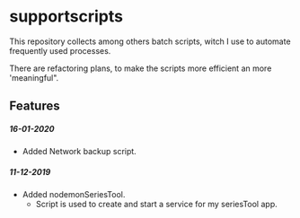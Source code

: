 # supportscripts

This repository collects among others batch scripts, witch I use to automate frequently used processes.

There are refactoring plans, to make the scripts more efficient an more 'meaningful".

## Features
##### 16-01-2020
* Added Network backup script.

##### 11-12-2019
* Added nodemonSeriesTool.
    * Script is used to create and start a service for my seriesTool app.